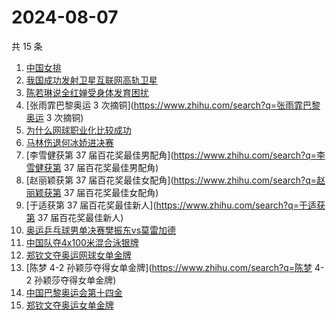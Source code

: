 # 2024-08-07

共 15 条

<!-- BEGIN ZHIHUSEARCH -->
<!-- 最后更新时间 Wed Aug 07 2024 10:02:25 GMT+0800 (China Standard Time) -->
1. [中国女排](https://www.zhihu.com/search?q=中国女排)
1. [我国成功发射卫星互联网高轨卫星](https://www.zhihu.com/search?q=我国成功发射卫星互联网高轨卫星)
1. [陈若琳说全红婵受身体发育困扰](https://www.zhihu.com/search?q=陈若琳说全红婵受身体发育困扰)
1. [张雨霏巴黎奥运 3 次摘铜](https://www.zhihu.com/search?q=张雨霏巴黎奥运 3 次摘铜)
1. [为什么网球职业化比较成功](https://www.zhihu.com/search?q=为什么网球职业化比较成功)
1. [马林伤退何冰娇进决赛](https://www.zhihu.com/search?q=马林伤退何冰娇进决赛)
1. [李雪健获第 37 届百花奖最佳男配角](https://www.zhihu.com/search?q=李雪健获第 37 届百花奖最佳男配角)
1. [赵丽颖获第 37 届百花奖最佳女配角](https://www.zhihu.com/search?q=赵丽颖获第 37 届百花奖最佳女配角)
1. [于适获第 37 届百花奖最佳新人](https://www.zhihu.com/search?q=于适获第 37 届百花奖最佳新人)
1. [奥运乒乓球男单决赛樊振东vs莫雷加德](https://www.zhihu.com/search?q=奥运乒乓球男单决赛樊振东vs莫雷加德)
1. [中国队夺4x100米混合泳银牌](https://www.zhihu.com/search?q=中国队夺4x100米混合泳银牌)
1. [郑钦文夺奥运网球女单金牌](https://www.zhihu.com/search?q=郑钦文夺奥运网球女单金牌)
1. [陈梦 4-2 孙颖莎夺得女单金牌](https://www.zhihu.com/search?q=陈梦 4-2 孙颖莎夺得女单金牌)
1. [中国巴黎奥运会第十四金](https://www.zhihu.com/search?q=中国巴黎奥运会第十四金)
1. [郑钦文夺奥运女单金牌](https://www.zhihu.com/search?q=郑钦文夺奥运女单金牌)
<!-- END ZHIHUSEARCH -->
